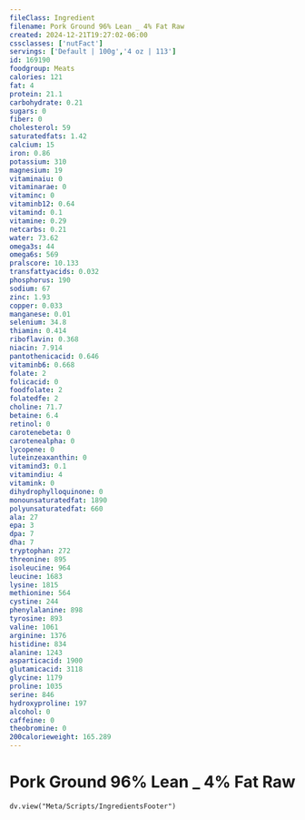 ```yaml
---
fileClass: Ingredient
filename: Pork Ground 96% Lean _ 4% Fat Raw
created: 2024-12-21T19:27:02-06:00
cssclasses: ['nutFact']
servings: ['Default | 100g','4 oz | 113']
id: 169190
foodgroup: Meats
calories: 121
fat: 4
protein: 21.1
carbohydrate: 0.21
sugars: 0
fiber: 0
cholesterol: 59
saturatedfats: 1.42
calcium: 15
iron: 0.86
potassium: 310
magnesium: 19
vitaminaiu: 0
vitaminarae: 0
vitaminc: 0
vitaminb12: 0.64
vitamind: 0.1
vitamine: 0.29
netcarbs: 0.21
water: 73.62
omega3s: 44
omega6s: 569
pralscore: 10.133
transfattyacids: 0.032
phosphorus: 190
sodium: 67
zinc: 1.93
copper: 0.033
manganese: 0.01
selenium: 34.8
thiamin: 0.414
riboflavin: 0.368
niacin: 7.914
pantothenicacid: 0.646
vitaminb6: 0.668
folate: 2
folicacid: 0
foodfolate: 2
folatedfe: 2
choline: 71.7
betaine: 6.4
retinol: 0
carotenebeta: 0
carotenealpha: 0
lycopene: 0
luteinzeaxanthin: 0
vitamind3: 0.1
vitamindiu: 4
vitamink: 0
dihydrophylloquinone: 0
monounsaturatedfat: 1890
polyunsaturatedfat: 660
ala: 27
epa: 3
dpa: 7
dha: 7
tryptophan: 272
threonine: 895
isoleucine: 964
leucine: 1683
lysine: 1815
methionine: 564
cystine: 244
phenylalanine: 898
tyrosine: 893
valine: 1061
arginine: 1376
histidine: 834
alanine: 1243
asparticacid: 1900
glutamicacid: 3118
glycine: 1179
proline: 1035
serine: 846
hydroxyproline: 197
alcohol: 0
caffeine: 0
theobromine: 0
200calorieweight: 165.289
---
```


# Pork Ground 96% Lean _ 4% Fat Raw

```dataviewjs
dv.view("Meta/Scripts/IngredientsFooter")
```